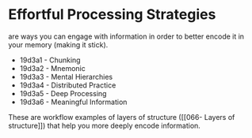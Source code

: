 # Effortful Processing Strategies 
are ways you can engage with information in order to better encode it in your memory (making it stick).

- 19d3a1 - Chunking
- 19d3a2 - Mnemonic
- 19d3a3 - Mental Hierarchies
- 19d3a4 - Distributed Practice
- 19d3a5 - Deep Processing
- 19d3a6 - Meaningful Information

These are workflow examples of layers of structure ([[066- Layers of structure]]) that help you more deeply encode information.